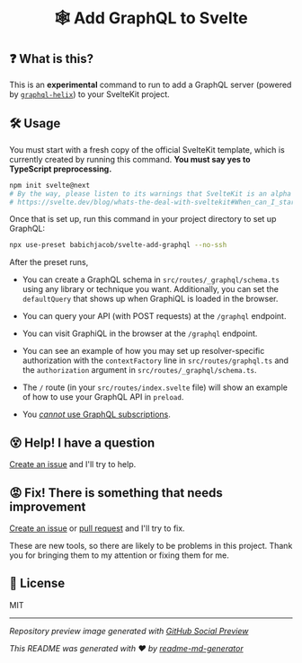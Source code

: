 <h1 align="center">🕸 Add GraphQL to Svelte</h1>

## ❓ What is this?
This is an **experimental** command to run to add a GraphQL server (powered by [`graphql-helix`](https://github.com/contrawork/graphql-helix/)) to your SvelteKit project.

## 🛠 Usage
You must start with a fresh copy of the official SvelteKit template, which is currently created by running this command. **You must say yes to TypeScript preprocessing.**
```sh
npm init svelte@next
# By the way, please listen to its warnings that SvelteKit is an alpha project
# https://svelte.dev/blog/whats-the-deal-with-sveltekit#When_can_I_start_using_it
```

Once that is set up, run this command in your project directory to set up GraphQL:
```sh
npx use-preset babichjacob/svelte-add-graphql --no-ssh
```

After the preset runs,
* You can create a GraphQL schema in `src/routes/_graphql/schema.ts` using any library or technique you want. Additionally, you can set the `defaultQuery` that shows up when GraphiQL is loaded in the browser.

* You can query your API (with POST requests) at the `/graphql` endpoint.

* You can visit GraphiQL in the browser at the `/graphql` endpoint.

* You can see an example of how you may set up resolver-specific authorization with the `contextFactory` line in `src/routes/graphql.ts` and the `authorization` argument in `src/routes/_graphql/schema.ts`.

* The `/` route (in your `src/routes/index.svelte` file) will show an example of how to use your GraphQL API in `preload`.

* You [*cannot* use GraphQL subscriptions](https://github.com/babichjacob/svelte-add-graphql/issues/1).

## 😵 Help! I have a question
[Create an issue](https://github.com/babichjacob/svelte-add-graphql/issues/new) and I'll try to help.

## 😡 Fix! There is something that needs improvement
[Create an issue](https://github.com/babichjacob/svelte-add-graphql/issues/new) or [pull request](https://github.com/babichjacob/svelte-add-graphql/pulls) and I'll try to fix.

These are new tools, so there are likely to be problems in this project. Thank you for bringing them to my attention or fixing them for me.

## 📄 License
MIT

---

*Repository preview image generated with [GitHub Social Preview](https://social-preview.pqt.dev/)*

_This README was generated with ❤️ by [readme-md-generator](https://github.com/kefranabg/readme-md-generator)_
